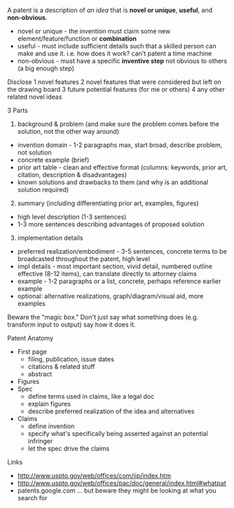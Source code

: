A patent is a description of *an idea* that is **novel or unique**, **useful**, and **non-obvious**.
* novel or unique - the invention must claim some new element/feature/function or **combination**
* useful - must include sufficient details such that a skilled person can make and use it.  i.e. how does it work?  can't patent a time machine
* non-obvious - must have a specific **inventive step** not obvious to others (a big enough step)

Disclose
1 novel features
2 novel features that were considered but left on the drawing board
3 future potential features (for me or others)
4 any other related novel ideas

3 Parts
1. background & problem (and make sure the problem comes before the solution, not the other way around)
  * invention domain - 1-2 paragraphs max, start broad, describe problem, not solution
  * concrete example (brief)
  * prior art table - clean and effective format (columns: keywords, prior art, citation, description & disadvantages)
  * known solutions and drawbacks to them (and why is an additional solution required)
2. summary (including differentiating prior art, examples, figures)
  * high level description (1-3 sentences)
  * 1-3 more sentences describing advantages of proposed solution
3. implementation details
  * preferred realization/embodiment - 3-5 sentences, concrete terms to be broadcasted throughout the patent, high level
  * impl details - most important section, vivid detail, numbered outline effective (8-12 items), can translate directly to attorney claims
  * example - 1-2 paragraphs or a list, concrete, perhaps reference earlier example
  * optional: alternative realizations, graph/diagram/visual aid, more examples

Beware the "magic box."  Don't just say what something does (e.g. transform input to output) say how it does it.

Patent Anatomy
* First page
  * filing, publication, issue dates
  * citations & related stuff
  * abstract
* Figures
* Spec
  * define terms used in claims, like a legal doc
  * explain figures
  * describe preferred realization of the idea and alternatives
* Claims
  * define invention
  * specify what's specifically being asserted against an potential infringer
  * let the spec drive the claims

Links
* http://www.uspto.gov/web/offices/com/iip/index.htm
* http://www.uspto.gov/web/offices/pac/doc/general/index.html#whatpat
* patents.google.com ... but beware they might be looking at what you search for



